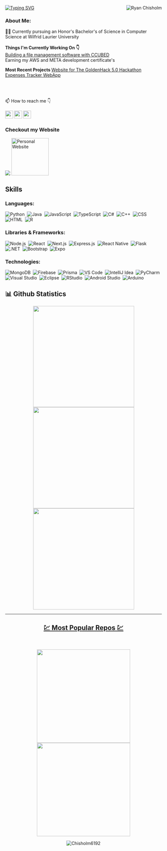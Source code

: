 
<!--
**Chisholm6192/Chisholm6192** is a ✨ _special_ ✨ repository because its `README.md` (this file) appears on your GitHub profile.

Here are some ideas to get you started:

- 🔭 I’m currently working on ...
- 🌱 I’m currently learning ...
- 👯 I’m looking to collaborate on ...
- 🤔 I’m looking for help with ...
- 💬 Ask me about ...
- 📫 How to reach me: ...
- 😄 Pronouns: ...
- ⚡ Fun fact: ...
-->
<img align="right" src="https://visitor-badge.laobi.icu/badge?page_id=Chisholm6192/Chisholm6192" alt="Ryan Chisholm">    
<a href="https://git.io/typing-svg"><img src="https://readme-typing-svg.demolab.com?font=Montserrat&weight=600&size=25&pause=600&color=F7F7F7&left=true&width=700&lines=Welcome+to+My+Github+Page;Check+Out+Some+of+My+Projects;Visit+my+Website+for+Working+Demos+of+my+Projects" alt="Typing SVG" /></a>

### About Me: ###
  👨‍🎓 Currently pursuing an Honor's Bachelor's of Science in Computer Science at Wilfrid Laurier University
  <br>
  <br>
  <b>Things I'm Currently Working On 👇</b>
  <br>
  <a href="https://github.com/Chisholm6192/File_Manager"> Building a file management software with CCUBED <a/>
  <br>
  <a> Earning my AWS and META development certificate's </a>
  <br>

  <b> Most Recent Projects </b>
  <a href="https://github.com/thegoldenhack/website-2023"> Website for The GoldenHack 5.0 Hackathon <a/> 
  <br>
  <a href="https://github.com/Chisholm6192/Expenses-Tracker"> Expenses Tracker WebApp <a/>
  
  <br><br><br>
  📫 How to reach me 👇
  <br><br>
<a href="https://www.linkedin.com/in/ryan-chisholm-8639b3239/"><img src="https://img.shields.io/badge/linkedin-%230077B5.svg?&style=for-the-badge&logo=linkedin&logoColor=white" height=25></a> 
<a href="mailto:RyanChisholmMW@gmail.com"><img src="https://img.shields.io/badge/Gmail-D14836?style=for-the-badge&logo=gmail&logoColor=white" height=25></a>
<a href="https://www.instagram.com/04ryanchisholm/"><img src="https://img.shields.io/badge/Instagram-E4405F?style=for-the-badge&logo=instagram&logoColor=white" height="25"></a>

### Checkout my Website ###
<a href="https://Chisholm6192.github.io/Personal-Website/"><img src="https://img.shields.io/badge/website-000000?style=for-the-badge&logo=About.me&logoColor=white"/></a>
<img src="https://github.com/Chisholm6192/Personal-Website/blob/main/img/Content/Logo.png" alt="Personal Website" width="120">

## Skills ##

### Languages: ###

![Python](https://img.shields.io/badge/Python-3776AB?style=for-the-badge&logo=python&logoColor=white)&nbsp;
![Java](https://img.shields.io/badge/Java-ED8B00?style=for-the-badge&logo=java&logoColor=white)&nbsp;
![JavaScript](https://img.shields.io/badge/JavaScript-323330?style=for-the-badge&logo=javascript&logoColor=F7DF1E)&nbsp;
![TypeScript](https://img.shields.io/badge/TypeScript-007ACC?style=for-the-badge&logo=typescript&logoColor=white)&nbsp;
![C#](https://img.shields.io/badge/C%23-239120?style=for-the-badge&logo=c-sharp&logoColor=white)&nbsp;
![C++](https://img.shields.io/badge/C%2B%2B-00599C?style=for-the-badge&logo=c%2B%2B&logoColor=white)&nbsp;
![CSS](https://img.shields.io/badge/CSS3-1572B6?style=for-the-badge&logo=css3&logoColor=white)&nbsp;
![HTML](https://img.shields.io/badge/HTML5-E34F26?style=for-the-badge&logo=html5&logoColor=white)&nbsp;
![R](https://img.shields.io/badge/R-276DC3?style=for-the-badge&logo=r&logoColor=white)&nbsp;

### Libraries & Frameworks: ###
![Node.js](https://img.shields.io/badge/Node.js-339933?style=for-the-badge&logo=nodedotjs&logoColor=white)&nbsp;
![React](https://img.shields.io/badge/React-20232A?style=for-the-badge&logo=react&logoColor=61DAFB)&nbsp;
![Next.js](https://img.shields.io/badge/next.js-000000?style=for-the-badge&logo=nextdotjs&logoColor=white)&nbsp;
![Express.js](https://img.shields.io/badge/Express.js-000000?style=for-the-badge&logo=express&logoColor=white)&nbsp;
![React Native](https://img.shields.io/badge/React_Native-20232A?style=for-the-badge&logo=react&logoColor=61DAFB)&nbsp;
![Flask](https://img.shields.io/badge/Flask-000000?style=for-the-badge&logo=flask&logoColor=white)&nbsp;
![.NET](https://img.shields.io/badge/.NET-512BD4?style=for-the-badge&logo=dotnet&logoColor=white)&nbsp;
![Bootstrap](https://img.shields.io/badge/Bootstrap-563D7C?style=for-the-badge&logo=bootstrap&logoColor=white)&nbsp;
![Expo](https://img.shields.io/badge/Expo-1B1F23?style=for-the-badge&logo=expo&logoColor=white)&nbsp;

### Technologies: ###
![MongoDB](https://img.shields.io/badge/MongoDB-4EA94B?style=for-the-badge&logo=mongodb&logoColor=white)&nbsp;
![Firebase](https://img.shields.io/badge/firebase-ffca28?style=for-the-badge&logo=firebase&logoColor=black)&nbsp;
![Prisma](https://img.shields.io/badge/Prisma-3982CE?style=for-the-badge&logo=Prisma&logoColor=white)&nbsp;
![VS Code](https://img.shields.io/badge/VSCode-0078D4?style=for-the-badge&logo=visual%20studio%20code&logoColor=white)&nbsp;
![IntelliJ Idea](https://img.shields.io/badge/IntelliJ_IDEA-000000.svg?style=for-the-badge&logo=intellij-idea&logoColor=white)&nbsp;
![PyCharm](https://img.shields.io/badge/PyCharm-000000.svg?&style=for-the-badge&logo=PyCharm&logoColor=white)&nbsp;
![Visual Studio](https://img.shields.io/badge/Visual_Studio-5C2D91?style=for-the-badge&logo=visual%20studio&logoColor=white)&nbsp;
![Eclipse](https://img.shields.io/badge/Eclipse-2C2255?style=for-the-badge&logo=eclipse&logoColor=white)&nbsp;
![RStudio](https://img.shields.io/badge/RStudio-75AADB?style=for-the-badge&logo=RStudio&logoColor=white)&nbsp;
![Android Studio](https://img.shields.io/badge/Android_Studio-3DDC84?style=for-the-badge&logo=android-studio&logoColor=white)&nbsp;
![Arduino](https://img.shields.io/badge/Arduino_IDE-00979D?style=for-the-badge&logo=arduino&logoColor=white)&nbsp;

## 📊 Github Statistics ##
<p align="center">
  <a href="https://github.com/Chisholm6192/">
    <img width="325" src="https://github-readme-stats.vercel.app/api?username=Chisholm6192&hide=c%23,Cuda&title_color=61dafb&text_color=ffffff&icon_color=61dafb&bg_color=20232a&langs_count=8&layout=compact&border_color=61dafb&hide_border=true"/> <br/>
    <img width="325" src="https://github-readme-streak-stats.herokuapp.com/?user=Chisholm6192&hide=c%23,Cuda&title_color=61dafb&text_color=ffffff&icon_color=61dafb&bg_color=20232a&langs_count=8&layout=compact&border_color=61dafb&hide_border=true"/> <br/>
    <img width="325" src="https://github-readme-stats.vercel.app/api/top-langs/?username=Chisholm6192&hide=c%23,Cuda&title_color=61dafb&text_color=ffffff&icon_color=61dafb&bg_color=20232a&langs_count=8&layout=compact&border_color=61dafb&hide_border=true"/>
 </p>

<hr>
<h2 align="center">💹 Most Popular Repos 💹</h2>
<br>
<p align="center">
<a href="https://github.com/Chisholm6192/LCS App/">
  <img width=300 align="center" src="https://github-readme-stats.vercel.app/api/pin/?username=Chisholm6192&repo=LCS_App&title_color=ffffff&text_color=c9cacc&icon_color=2bbc8a&bg_color=1d1f21" />
</a>   
  
<a href="https://github.com/Chisholm6192/Expenses-Tracker">
  <img width=300 align="center" src="https://github-readme-stats.vercel.app/api/pin/?username=Chisholm6192&repo=2048-Game&title_color=ffffff&text_color=c9cacc&icon_color=2bbc8a&bg_color=1d1f21" />
</a>    
</p>

<p  align="center">
<img src="https://visitor-badge.laobi.icu/badge?page_id=Chisholm6192/Chisholm6192" alt="Chisholm6192"/>       
</p>
